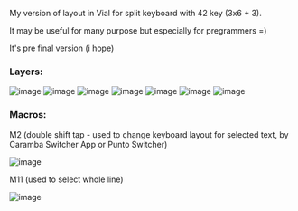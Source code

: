My version of layout in Vial for split keyboard with 42 key (3x6 + 3).

It may be useful for many purpose but especially for pregrammers =)

It's pre final version (i hope)

### Layers:
![image](https://github.com/yakovbenalex/vial-useful-split-layout-42keys/assets/92642709/b39c7c21-1932-4687-94a7-d15626792671)
![image](https://github.com/yakovbenalex/vial-useful-split-layout-42keys/assets/92642709/6722ba31-75fe-437c-8a97-9c13d03215db)
![image](https://github.com/yakovbenalex/vial-useful-split-layout-42keys/assets/92642709/6f861905-8711-4a90-aaee-96474e5c8725)
![image](https://github.com/yakovbenalex/vial-useful-split-layout-42keys/assets/92642709/6c4176d9-bcd2-4948-af30-e2f5fb3e5365)
![image](https://github.com/yakovbenalex/vial-useful-split-layout-42keys/assets/92642709/d3cd8ef4-1634-4e47-9ea8-85d1397314a7)
![image](https://github.com/yakovbenalex/vial-useful-split-layout-42keys/assets/92642709/8a96de7c-b32a-4d57-b120-72dd407f6ac4)
![image](https://github.com/yakovbenalex/vial-useful-split-layout-42keys/assets/92642709/9ddc272d-01db-4a5d-9963-ca3ef9f739e3)


### Macros:
M2 (double shift tap - used to change keyboard layout for selected text, by Caramba Switcher App or Punto Switcher)

![image](https://github.com/yakovbenalex/vial-useful-split-layout-42keys/assets/92642709/a804d119-d328-4b02-921c-5f8d86aa4398)

M11 (used to select whole line)

![image](https://github.com/yakovbenalex/vial-useful-split-layout-42keys/assets/92642709/f9083648-c63d-4165-9717-4529e93d5c84)

